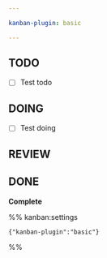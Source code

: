 ```yaml
---

kanban-plugin: basic

---
```


## TODO

- [ ] Test todo


## DOING

- [ ] Test doing


## REVIEW



## DONE

**Complete**




%% kanban:settings
```
{"kanban-plugin":"basic"}
```
%%